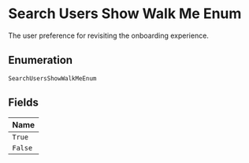 
# Search Users Show Walk Me Enum

The user preference for revisiting the onboarding experience.

## Enumeration

`SearchUsersShowWalkMeEnum`

## Fields

| Name |
|  --- |
| `True` |
| `False` |


